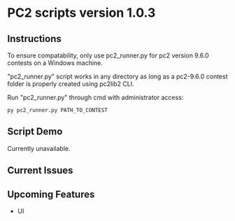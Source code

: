 # PC2 scripts version 1.0.3

## Instructions

To ensure compatability, only use pc2_runner.py for pc2 version 9.6.0 contests on a Windows machine.

"pc2_runner.py" script works in any directory as long as a pc2-9.6.0 contest folder is properly created using pc2lib2 CLI.

Run "pc2_runner.py" through cmd with administrator access:

```
py pc2_runner.py PATH_TO_CONTEST
```

## Script Demo

Currently unavailable.

## Current Issues

## Upcoming Features

- UI
